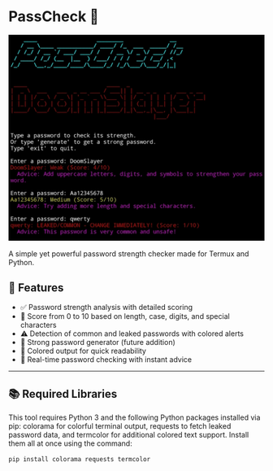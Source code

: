 # PassCheck 🔐

![Screenshot](ScreenShot.jpg)

A simple yet powerful password strength checker made for Termux and Python.

## 🔧 Features

- ✅ Password strength analysis with detailed scoring
- 🔢 Score from 0 to 10 based on length, case, digits, and special characters
- ⚠️ Detection of common and leaked passwords with colored alerts
- 🔐 Strong password generator (future addition)
- 🌈 Colored output for quick readability
- 📝 Real-time password checking with instant advice

---

## 📚 Required Libraries

This tool requires Python 3 and the following Python packages installed via pip: colorama for colorful terminal output, requests to fetch leaked password data, and termcolor for additional colored text support. Install them all at once using the command:

```bash
pip install colorama requests termcolor
